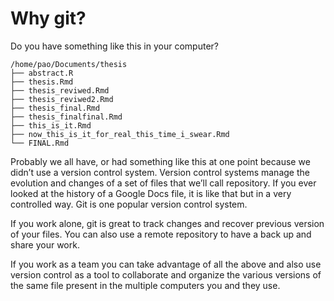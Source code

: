 # Why git? #

Do you have something like this in your computer?
```
/home/pao/Documents/thesis
├── abstract.R
├── thesis.Rmd
├── thesis_reviwed.Rmd
├── thesis_reviwed2.Rmd
├── thesis_final.Rmd
├── thesis_finalfinal.Rmd
├── this_is_it.Rmd
├── now_this_is_it_for_real_this_time_i_swear.Rmd
└── FINAL.Rmd
```
Probably we all have, or had something like this at one point because we didn’t use a version control system. Version control systems manage the evolution and changes of a set of files that we’ll call repository. If you ever looked at the history of a Google Docs file, it is like that but in a very controlled way. Git is one popular version control system.

If you work alone, git is great to track changes and recover previous version of your files. You can also use a remote repository to have a back up and share your work.

If you work as a team you can take advantage of all the above and also use version control as a tool to collaborate and organize the various versions of the same file present in the multiple computers you and they use.